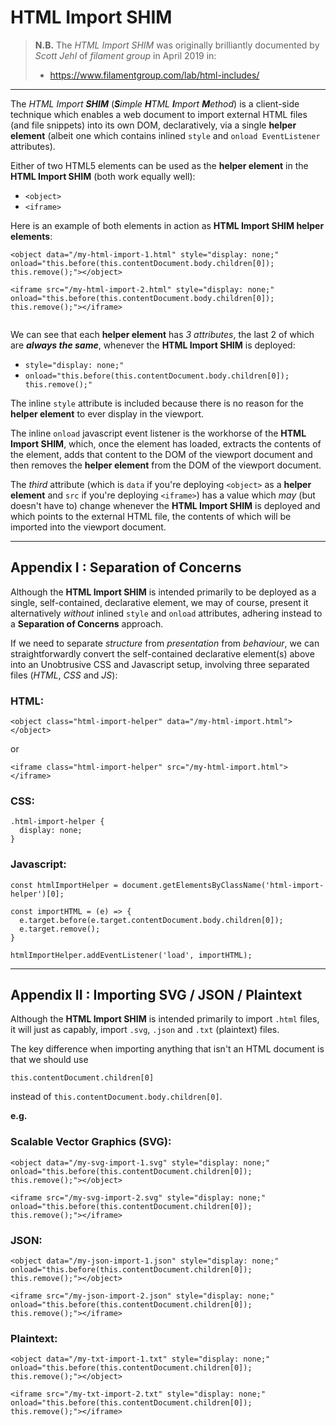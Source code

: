 # HTML Import SHIM

> **N.B.** The *HTML Import SHIM* was originally brilliantly documented by *Scott Jehl* of *filament group* in April 2019 in:
> - https://www.filamentgroup.com/lab/html-includes/

_______

The *HTML Import **SHIM*** (***S**imple **H**TML **I**mport **M**ethod*) is a client-side technique which enables a web document to import external HTML files (and file snippets) into its own DOM, declaratively, via a single **helper element** (albeit one which contains inlined `style` and `onload EventListener` attributes).

Either of two HTML5 elements can be used as the **helper element** in the **HTML Import SHIM** (both work equally well):

 - `<object>`
 - `<iframe>`
 
Here is an example of both elements in action as **HTML Import SHIM helper elements**:
 
```
<object data="/my-html-import-1.html" style="display: none;" onload="this.before(this.contentDocument.body.children[0]); this.remove();"></object>

<iframe src="/my-html-import-2.html" style="display: none;" onload="this.before(this.contentDocument.body.children[0]); this.remove();"></iframe>
 
```
We can see that each **helper element** has *3 attributes*, the last 2 of which are ***always the same***, whenever the **HTML Import SHIM** is deployed:

 - `style="display: none;"`
 - `onload="this.before(this.contentDocument.body.children[0]); this.remove();"`

The inline `style` attribute is included because there is no reason for the **helper element** to ever display in the viewport.

The inline `onload` javascript event listener is the workhorse of the **HTML Import SHIM**, which, once the element has loaded, extracts the contents of the element, adds that content to the DOM of the viewport document and then removes the **helper element** from the DOM of the viewport document.

The *third* attribute (which is `data` if you're deploying `<object>` as a **helper element** and `src` if you're deploying `<iframe>`) has a value which *may* (but doesn't have to) change whenever the **HTML Import SHIM** is deployed and which points to the external HTML file, the contents of which will be imported into the viewport document.

_____

## Appendix I : Separation of Concerns

Although the **HTML Import SHIM** is intended primarily to be deployed as a single, self-contained, declarative element, we may of course, present it alternatively *without* inlined `style` and `onload` attributes, adhering instead to a **Separation of Concerns** approach.

If we need to separate *structure* from *presentation* from *behaviour*, we can straightforwardly convert the self-contained declarative element(s) above into an Unobtrusive CSS and Javascript setup, involving three separated files (*HTML*, *CSS* and *JS*):

### HTML:

```
<object class="html-import-helper" data="/my-html-import.html"></object>
```

or

```
<iframe class="html-import-helper" src="/my-html-import.html"></iframe>
```

### CSS:

```
.html-import-helper {
  display: none;
}
```

### Javascript:

```
const htmlImportHelper = document.getElementsByClassName('html-import-helper')[0];

const importHTML = (e) => {
  e.target.before(e.target.contentDocument.body.children[0]);
  e.target.remove();
}

htmlImportHelper.addEventListener('load', importHTML);
```
_____

## Appendix II : Importing SVG / JSON / Plaintext

Although the  **HTML Import SHIM** is intended primarily to import `.html` files, it will just as capably, import `.svg`, `.json` and `.txt` (plaintext) files.

The key difference when importing anything that isn't an HTML document is that we should use

```
this.contentDocument.children[0]
```

instead of `this.contentDocument.body.children[0]`.

**e.g.**

### Scalable Vector Graphics (SVG):

```
<object data="/my-svg-import-1.svg" style="display: none;" onload="this.before(this.contentDocument.children[0]); this.remove();"></object>

<iframe src="/my-svg-import-2.svg" style="display: none;" onload="this.before(this.contentDocument.children[0]); this.remove();"></iframe>
```

### JSON:

```
<object data="/my-json-import-1.json" style="display: none;" onload="this.before(this.contentDocument.children[0]); this.remove();"></object>

<iframe src="/my-json-import-2.json" style="display: none;" onload="this.before(this.contentDocument.children[0]); this.remove();"></iframe>
```

### Plaintext:
```
<object data="/my-txt-import-1.txt" style="display: none;" onload="this.before(this.contentDocument.children[0]); this.remove();"></object>

<iframe src="/my-txt-import-2.txt" style="display: none;" onload="this.before(this.contentDocument.children[0]); this.remove();"></iframe>
```
